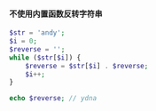 
#### 不使用内置函数反转字符串

```php
$str = 'andy';
$i = 0;
$reverse = '';
while ($str[$i]) {
    $reverse = $str[$i] . $reverse;
    $i++;
}

echo $reverse; // ydna
```
